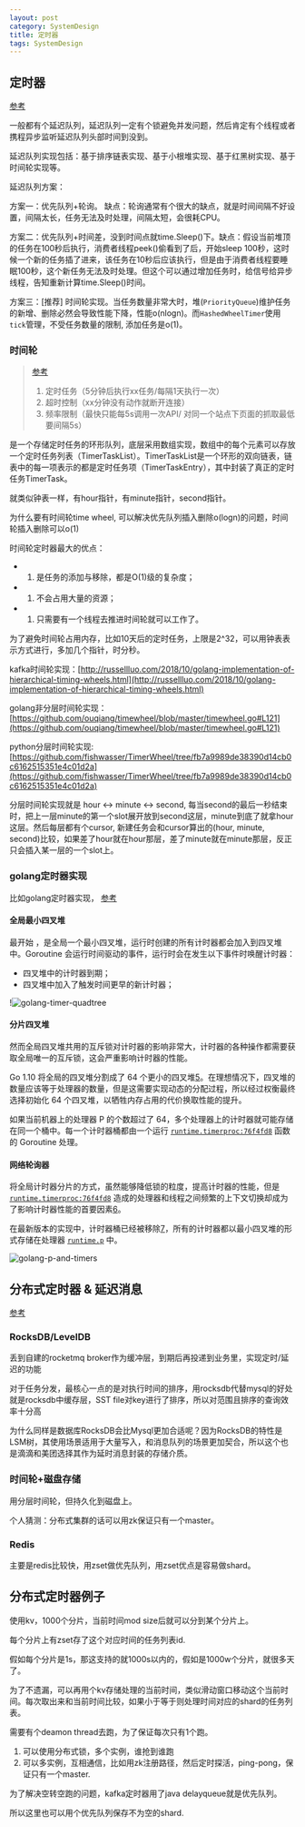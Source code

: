 ```yaml
---
layout: post
category: SystemDesign
title: 定时器
tags: SystemDesign
---
```


## 定时器

[参考](https://www.bookstack.cn/read/system-design/cn-task-scheduler.md)

一般都有个延迟队列，延迟队列一定有个锁避免并发问题，然后肯定有个线程或者携程异步监听延迟队列头部时间到没到。  



延迟队列实现包括：基于排序链表实现、基于小根堆实现、基于红黑树实现、基于时间轮实现等。



延迟队列方案：

方案一：优先队列+轮询。 缺点：轮询通常有个很大的缺点，就是时间间隔不好设置，间隔太长，任务无法及时处理，间隔太短，会很耗CPU。

方案二：优先队列+时间差，没到时间点就time.Sleep()下。缺点：假设当前堆顶的任务在100秒后执行，消费者线程peek()偷看到了后，开始sleep 100秒，这时候一个新的任务插了进来，该任务在10秒后应该执行，但是由于消费者线程要睡眠100秒，这个新任务无法及时处理。但这个可以通过增加任务时，给信号给异步线程，告知重新计算time.Sleep()时间。

方案三：[推荐] 时间轮实现。当任务数量非常大时，堆(`PriorityQueue`)维护任务的新增、删除必然会导致性能下降，性能o(nlogn)。而`HashedWheelTimer`使用`tick`管理，不受任务数量的限制, 添加任务是o(1)。



### 时间轮

> [参考](https://my.oschina.net/anur/blog/2252539)
>
> 1. 定时任务（5分钟后执行xx任务/每隔1天执行一次）
> 2. 超时控制（xx分钟没有动作就断开连接）
> 3. 频率限制（最快只能每5s调用一次API/ 对同一个站点下页面的抓取最低要间隔5s）

是一个存储定时任务的环形队列，底层采用数组实现，数组中的每个元素可以存放一个定时任务列表（TimerTaskList）。TimerTaskList是一个环形的双向链表，链表中的每一项表示的都是定时任务项（TimerTaskEntry），其中封装了真正的定时任务TimerTask。



就类似钟表一样，有hour指针，有minute指针，second指针。

为什么要有时间轮time wheel, 可以解决优先队列插入删除o(logn)的问题，时间轮插入删除可以o(1)



时间轮定时器最大的优点：

- 1. 是任务的添加与移除，都是O(1)级的复杂度；
- 1. 不会占用大量的资源；
- 1. 只需要有一个线程去推进时间轮就可以工作了。



为了避免时间轮占用内存，比如10天后的定时任务，上限是2^32，可以用钟表表示方式进行，多加几个指针，时分秒。

kafka时间轮实现：[http://russellluo.com/2018/10/golang-implementation-of-hierarchical-timing-wheels.html](http://russellluo.com/2018/10/golang-implementation-of-hierarchical-timing-wheels.html)



golang非分层时间轮实现：[https://github.com/ouqiang/timewheel/blob/master/timewheel.go#L121](https://github.com/ouqiang/timewheel/blob/master/timewheel.go#L121)

python分层时间轮实现: [https://github.com/fishwasser/TimerWheel/tree/fb7a9989de38390d14cb0c6162515351e4c01d2a](https://github.com/fishwasser/TimerWheel/tree/fb7a9989de38390d14cb0c6162515351e4c01d2a)

分层时间轮实现就是 hour <-> minute <-> second, 每当second的最后一秒结束时，把上一层minute的第一个slot展开放到second这层，minute到底了就拿hour这层。然后每层都有个cursor, 新建任务会和cursor算出的(hour, minute, second)比较，如果差了hour就在hour那层，差了minute就在minute那层，反正只会插入某一层的一个slot上。

### golang定时器实现

比如golang定时器实现， [参考](https://draveness.me/golang/docs/part3-runtime/ch06-concurrency/golang-timer/)

#### 全局最小四叉堆

最开始 ，是全局一个最小四叉堆，运行时创建的所有计时器都会加入到四叉堆中。Goroutine 会运行时间驱动的事件，运行时会在发生以下事件时唤醒计时器：

- 四叉堆中的计时器到期；
- 四叉堆中加入了触发时间更早的新计时器；

!![golang-timer-quadtree](https://cdn.jsdelivr.net/gh/mafulong/mdPic@vv3/v3/20210406150652.png)

#### 分片四叉堆

然而全局四叉堆共用的互斥锁对计时器的影响非常大，计时器的各种操作都需要获取全局唯一的互斥锁，这会严重影响计时器的性能。

Go 1.10 将全局的四叉堆分割成了 64 个更小的四叉堆[5](https://draveness.me/golang/docs/part3-runtime/ch06-concurrency/golang-timer/#fn:5)。在理想情况下，四叉堆的数量应该等于处理器的数量，但是这需要实现动态的分配过程，所以经过权衡最终选择初始化 64 个四叉堆，以牺牲内存占用的代价换取性能的提升。

如果当前机器上的处理器 P 的个数超过了 64，多个处理器上的计时器就可能存储在同一个桶中。每一个计时器桶都由一个运行 [`runtime.timerproc:76f4fd8`](https://draveness.me/golang/tree/runtime.timerproc:76f4fd8) 函数的 Goroutine 处理。


#### 网络轮询器

将全局计时器分片的方式，虽然能够降低锁的粒度，提高计时器的性能，但是 [`runtime.timerproc:76f4fd8`](https://draveness.me/golang/tree/runtime.timerproc:76f4fd8) 造成的处理器和线程之间频繁的上下文切换却成为了影响计时器性能的首要因素[6](https://draveness.me/golang/docs/part3-runtime/ch06-concurrency/golang-timer/#fn:6)。



在最新版本的实现中，计时器桶已经被移除[7](https://draveness.me/golang/docs/part3-runtime/ch06-concurrency/golang-timer/#fn:7)，所有的计时器都以最小四叉堆的形式存储在处理器 [`runtime.p`](https://draveness.me/golang/tree/runtime.p) 中。

![golang-p-and-timers](https://cdn.jsdelivr.net/gh/mafulong/mdPic@vv3/v3/20210406150836.png)

## 分布式定时器 & 延迟消息

[参考](https://cloud.tencent.com/developer/article/1573261)

### **RocksDB/LevelDB**

丢到自建的rocketmq broker作为缓冲层，到期后再投递到业务里，实现定时/延迟的功能



对于任务分发，最核心一点的是对执行时间的排序，用rocksdb代替mysql的好处就是rocksdb中缓存层，SST file对key进行了排序，所以对范围且排序的查询效率十分高



为什么同样是数据库RocksDB会比Mysql更加合适呢？因为RocksDB的特性是LSM树，其使用场景适用于大量写入，和消息队列的场景更加契合，所以这个也是滴滴和美团选择其作为延时消息封装的存储介质。

### **时间轮+磁盘存储**

用分层时间轮，但持久化到磁盘上。

个人猜测：分布式集群的话可以用zk保证只有一个master。

### Redis

主要是redis比较快，用zset做优先队列，用zset优点是容易做shard。

 

## 分布式定时器例子

使用kv，1000个分片，当前时间mod size后就可以分到某个分片上。

每个分片上有zset存了这个对应时间的任务列表id.

假如每个分片是1s，那这支持的就1000s以内的，假如是1000w个分片，就很多天了。



为了不遗漏，可以再用个kv存储处理的当前时间，类似滑动窗口移动这个当前时间。每次取出来和当前时间比较，如果小于等于则处理时间对应的shard的任务列表。



需要有个deamon thread去跑，为了保证每次只有1个跑。

1. 可以使用分布式锁，多个实例，谁抢到谁跑
2. 可以多实例，互相通信，比如用zk注册路径，然后定时探活，ping-pong，保证只有一个master.



为了解决空转空跑的问题，kafka定时器用了java delayqueue就是优先队列。

所以这里也可以用个优先队列保存不为空的shard.



